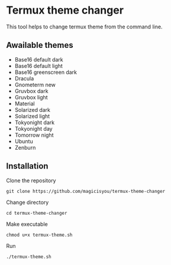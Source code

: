 # Termux theme changer

This tool helps to change termux theme from the command line.

## Awailable themes

- Base16 default dark
- Base16 default light
- Base16 greenscreen dark
- Dracula
- Gnometerm new
- Gruvbox dark
- Gruvbox light
- Material
- Solarized dark
- Solarized light
- Tokyonight dark
- Tokyonight day
- Tomorrow night
- Ubuntu
- Zenburn

## Installation

Clone the repository

```
git clone https://github.com/magicisyou/termux-theme-changer
```

Change directory

```
cd termux-theme-changer
```

Make executable

```
chmod u+x termux-theme.sh
```

Run

```
./termux-theme.sh
```
